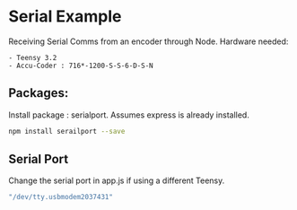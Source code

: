 # Serial Example

Receiving Serial Comms from an encoder through Node.
Hardware needed:

	- Teensy 3.2
	- Accu-Coder : 716*-1200-S-S-6-D-S-N


## Packages:
Install package : serialport.  Assumes express is already installed.
```bash
npm install serailport --save
```

## Serial Port
Change the serial port in app.js if using a different Teensy.
```bash
"/dev/tty.usbmodem2037431"
```



